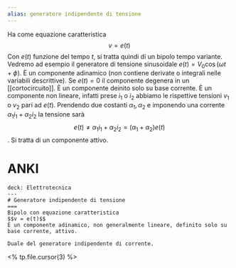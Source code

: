 ```yaml
---
alias: generatore indipendente di tensione
---
```

Ha come equazione caratteristica
$$ v = e(t) $$
Con $e(t)$ funzione del tempo $t$, si tratta quindi di un bipolo tempo variante. Vedremo ad esempio il generatore di tensione sinusoidale $e(t) = V_{0} \cos (\omega t + \phi)$.
È un componente adinamico (non contiene derivate o integrali nelle variabili descrittive). Se $e(t) = 0$ il componente degenera in un [[cortocircuito]].
È un componente deinito solo su base corrente.
È un componente non lineare, infatti prese $i_{1}$ o $i_{2}$ abbiamo le rispettive tensioni $v_{1}$ o $v_{2}$ pari ad $e(t)$. Prendendo due costanti $\alpha_{1},\alpha_{2}$ e imponendo una corrente $\alpha_{1} i_{1}+ \alpha_{2} i_{2}$ la tensione sarà 
$$ e(t) \neq \alpha_{1}i_{1} + \alpha_{2}i_{2} = (\alpha_{1} + \alpha_{2})e(t) $$.
Si tratta di un componente attivo.

# ANKI

```anki
deck: Elettrotecnica
---
# Generatore indipendente di tensione
===
Bipolo con equazione caratteristica 
$$v = e(t)$$
È un componente adinamico, non generalmente lineare, definito solo su base corrente, attivo.

Duale del generatore indipendente di corrente.
```
<% tp.file.cursor(3) %>